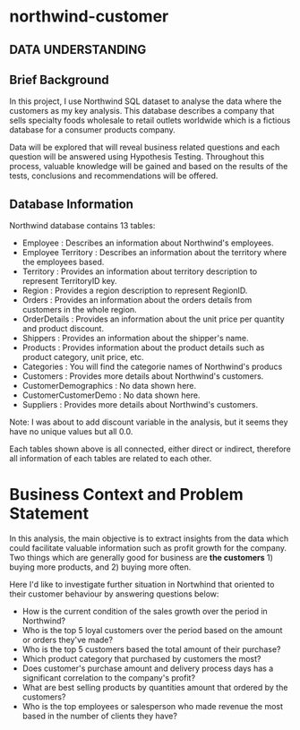 # northwind-customer

## DATA UNDERSTANDING

## **Brief Background**

In this project, I use Northwind SQL dataset to analyse the data where the customers as my key analysis. This database describes a company that sells specialty foods wholesale to retail outlets worldwide which is a fictious database for a consumer products company.

Data will be explored that will reveal business related questions and each question will be answered using Hypothesis Testing. Throughout this process, valuable knowledge will be gained and based on the results of the tests, conclusions and recommendations will be offered.

## **Database Information**

Northwind database contains 13 tables:
- Employee                : Describes an information about Northwind's employees.
- Employee Territory      : Describes an information about the territory where the employees based. 
- Territory               : Provides an information about territory description to represent TerritoryID key.
- Region                  : Provides a region description to represent RegionID.
- Orders                  : Provides an information about the orders details from customers in the whole region.
- OrderDetails            : Provides an information about the unit price per quantity and product discount.
- Shippers                : Provides an information about the shipper's name.
- Products                : Provides information about the product details such as product category, unit price, etc.
- Categories              : You will find the categorie names of Northwind's producs
- Customers               : Provides more details about Northwind's customers.
- CustomerDemographics    : No data shown here.
- CustomerCustomerDemo    : No data shown here.
- Suppliers               : Provides more details about Northwind's customers.

Note: I was about to add discount variable in the analysis, but it seems they have no unique values but all 0.0.

Each tables shown above is all connected, either direct or indirect, therefore all information of each tables are related to each other.

# Business Context and Problem Statement
In this analysis, the main objective is to extract insights from the data which could facilitate valuable information such as profit growth for the company. Two things which are generally good for business are **the customers** 1) buying more products, and 2) buying more often. 

Here I'd like to investigate further situation in Nortwhind that oriented to their customer behaviour by answering questions below: 

- How is the current condition of the sales growth over the period in Northwind? 
- Who is the top 5 loyal customers over the period based on the amount or orders they've made?
- Who is the top 5 customers based the total amount of their purchase?
- Which product category that purchased by customers the most? 
- Does customer's purchase amount and delivery process days has a significant correlation to the company's profit?
- What are best selling products by quantities amount that ordered by the customers?
- Who is the top employees or salesperson who made revenue the most based in the number of clients they have?
